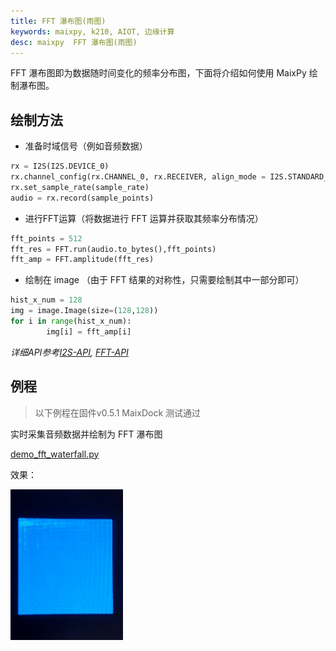 ```yaml
---
title: FFT 瀑布图(雨图)
keywords: maixpy, k210, AIOT, 边缘计算
desc: maixpy  FFT 瀑布图(雨图)
---
```



FFT 瀑布图即为数据随时间变化的频率分布图，下面将介绍如何使用 MaixPy 绘制瀑布图。

## 绘制方法

* 准备时域信号（例如音频数据）

```python
rx = I2S(I2S.DEVICE_0)
rx.channel_config(rx.CHANNEL_0, rx.RECEIVER, align_mode = I2S.STANDARD_MODE)
rx.set_sample_rate(sample_rate)
audio = rx.record(sample_points)
```

* 进行FFT运算（将数据进行 FFT 运算并获取其频率分布情况）

```python
fft_points = 512
fft_res = FFT.run(audio.to_bytes(),fft_points)
fft_amp = FFT.amplitude(fft_res)
```

* 绘制在 image （由于 FFT 结果的对称性，只需要绘制其中一部分即可）

```python
hist_x_num = 128
img = image.Image(size=(128,128))
for i in range(hist_x_num):
        img[i] = fft_amp[i]
```

*详细API参考[I2S-API](../../api_reference/Maix/i2s.md), [FFT-API](../../api_reference/Maix/fft.md)*

## 例程

> 以下例程在固件v0.5.1 MaixDock 测试通过

实时采集音频数据并绘制为 FFT 瀑布图

[demo_fft_waterfall.py](https://github.com/sipeed/MaixPy-v1_scripts/blob/master/hardware/demo_fft_waterfall.py)

效果：

![](../../../assets/course/fft_waterfall.gif)